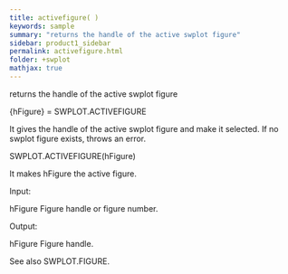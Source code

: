 ```yaml
---
title: activefigure( )
keywords: sample
summary: "returns the handle of the active swplot figure"
sidebar: product1_sidebar
permalink: activefigure.html
folder: +swplot
mathjax: true
---
```

  returns the handle of the active swplot figure
 
  {hFigure} = SWPLOT.ACTIVEFIGURE
 
  It gives the handle of the active swplot figure and make it selected. If
  no swplot figure exists, throws an error.
 
  SWPLOT.ACTIVEFIGURE(hFigure)
 
  It makes hFigure the active figure.
 
  Input:
 
  hFigure       Figure handle or figure number.
 
  Output:
 
  hFigure       Figure handle.
 
  See also SWPLOT.FIGURE.
 
